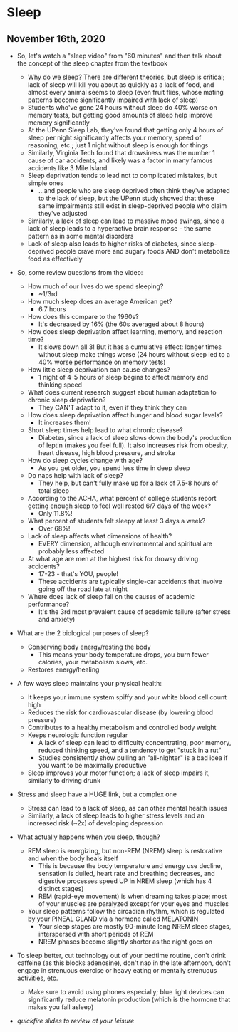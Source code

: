 # Sleep

## November 16th, 2020

-   So, let's watch a "sleep video" from "60 minutes" and then talk about the concept of the sleep chapter from the textbook
    -   Why do we sleep? There are different theories, but sleep is critical; lack of sleep will kill you about as quickly as a lack of food, and almost every animal seems to sleep (even fruit flies, whose mating patterns become significantly impaired with lack of sleep)
    -   Students who've gone 24 hours without sleep do 40% worse on memory tests, but getting good amounts of sleep help improve memory significantly
    -   At the UPenn Sleep Lab, they've found that getting only 4 hours of sleep per night significantly affects your memory, speed of reasoning, etc.; just 1 night without sleep is enough for things
    -   Similarly, Virginia Tech found that drowsiness was the number 1 cause of car accidents, and likely was a factor in many famous accidents like 3 Mile Island
    -   Sleep deprivation tends to lead not to complicated mistakes, but simple ones
        -   ...and people who are sleep deprived often think they've adapted to the lack of sleep, but the UPenn study showed that these same impairments still exist in sleep-deprived people who claim they've adjusted
    -   Similarly, a lack of sleep can lead to massive mood swings, since a lack of sleep leads to a hyperactive brain response - the same pattern as in some mental disorders
    -   Lack of sleep also leads to higher risks of diabetes, since sleep-deprived people crave more and sugary foods AND don't metabolize food as effectively

-   So, some review questions from the video:
    -   How much of our lives do we spend sleeping?
        -   ~1/3rd
    -   How much sleep does an average American get?
        -   6.7 hours
    -   How does this compare to the 1960s?
        -   It's decreased by 16% (the 60s averaged about 8 hours)
    -   How does sleep deprivation affect learning, memory, and reaction time?
        -   It slows down all 3! But it has a cumulative effect: longer times without sleep make things worse (24 hours without sleep led to a 40% worse performance on memory tests)
    -   How little sleep deprivation can cause changes?
        -   1 night of 4-5 hours of sleep begins to affect memory and thinking speed
    -   What does current research suggest about human adaptation to chronic sleep deprivation?
        -   They CAN'T adapt to it, even if they think they can
    -   How does sleep deprivation affect hunger and blood sugar levels?
        -   It increases them!
    -   Short sleep times help lead to what chronic disease?
        -   Diabetes, since a lack of sleep slows down the body's production of leptin (makes you feel full). It also increases risk from obesity, heart disease, high blood pressure, and stroke
    -   How do sleep cycles change with age?
        -   As you get older, you spend less time in deep sleep
    -   Do naps help with lack of sleep?
        -   They help, but can't fully make up for a lack of 7.5-8 hours of total sleep
    -   According to the ACHA, what percent of college students report getting enough sleep to feel well rested 6/7 days of the week?
        -   Only 11.8%!
    -   What percent of students felt sleepy at least 3 days a week?
        -   Over 68%!
    -   Lack of sleep affects what dimensions of health?
        -   EVERY dimension, although environmental and spiritual are probably less affected
    -   At what age are men at the highest risk for drowsy driving accidents?
        -   17-23 - that's YOU, people!
        -   These accidents are typically single-car accidents that involve going off the road late at night
    -   Where does lack of sleep fall on the causes of academic performance?
        -   It's the 3rd most prevalent cause of academic failure (after stress and anxiety)

-   What are the 2 biological purposes of sleep?
    -   Conserving body energy/resting the body
        -   This means your body temperature drops, you burn fewer calories, your metabolism slows, etc.
    -   Restores energy/healing

-   A few ways sleep maintains your physical health:
    -   It keeps your immune system spiffy and your white blood cell count high
    -   Reduces the risk for cardiovascular disease (by lowering blood pressure)
    -   Contributes to a healthy metabolism and controlled body weight
    -   Keeps neurologic function regular
        -   A lack of sleep can lead to difficulty concentrating, poor memory, reduced thinking speed, and a tendency to get "stuck in a rut"
        -   Studies consistently show pulling an "all-nighter" is a bad idea if you want to be maximally productive
    -   Sleep improves your motor function; a lack of sleep impairs it, similarly to driving drunk

-   Stress and sleep have a HUGE link, but a complex one
    -   Stress can lead to a lack of sleep, as can other mental health issues
    -   Similarly, a lack of sleep leads to higher stress levels and an increased risk (~2x) of developing depression

-   What actually happens when you sleep, though?
    -   REM sleep is energizing, but non-REM (NREM) sleep is restorative and when the body heals itself
        -   This is because the body temperature and energy use decline, sensation is dulled, heart rate and breathing decreases, and digestive processes speed UP in NREM sleep (which has 4 distinct stages)
        -   REM (rapid-eye movement) is when dreaming takes place; most of your muscles are paralyzed except for your eyes and muscles
    -   Your sleep patterns follow the circadian rhythm, which is regulated by your PINEAL GLAND via a hormone called MELATONIN
        -   Your sleep stages are mostly 90-minute long NREM sleep stages, interspersed with short periods of REM
        -   NREM phases become slightly shorter as the night goes on

-   To sleep better, cut technology out of your bedtime routine, don't drink caffeine (as this blocks adenosine), don't nap in the late afternoon, don't engage in strenuous exercise or heavy eating or mentally strenuous activities, etc.
    -   Make sure to avoid using phones especially; blue light devices can significantly reduce melatonin production (which is the hormone that makes you fall asleep)

-   *quickfire slides to review at your leisure*
